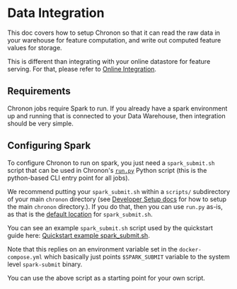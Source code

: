 # Data Integration

This doc covers how to setup Chronon so that it can read the raw data in your warehouse for feature computation, and write out computed feature values for storage.

This is different than integrating with your online datastore for feature serving. For that, please refer to [Online Integration](./Online_Integration.md).

## Requirements

Chronon jobs require Spark to run. If you already have a spark environment up and running that is connected to your Data Warehouse, then integration should be very simple.

## Configuring Spark

To configure Chronon to run on spark, you just need a `spark_submit.sh` script that can be used in Chronon's [`run.py`](../../../api/py/ai/chronon/repo/run.py) Python script (this is the python-based CLI entry point for all jobs).

We recommend putting your `spark_submit.sh` within a `scripts/` subdirectory of your main `chronon` directory (see [Developer Setup docs](./Developer_Setup.md) for how to setup the main `chronon` directory.). If you do that, then you can use `run.py` as-is, as that is the [default location](../../../api/py/ai/chronon/repo/run.py#L483) for `spark_submit.sh`.

You can see an example `spark_submit.sh` script used by the quickstart guide here: [Quickstart example spark_submit.sh](../../../api/py/test/sample/scripts/spark_submit.sh).

Note that this replies on an environment variable set in the `docker-compose.yml` which basically just points `$SPARK_SUBMIT` variable to the system level `spark-submit` binary.

You can use the above script as a starting point for your own script.
